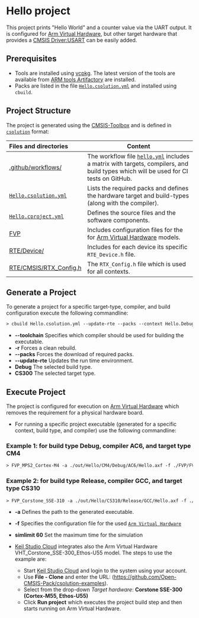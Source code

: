 # Hello project

This project prints "Hello World" and a counter value via the UART output. It is configured for [Arm Virtual Hardware](https://arm-software.github.io/AVH/main/simulation/html/index.html), but other target hardware that provides a [CMSIS Driver:USART](https://arm-software.github.io/CMSIS_6/latest/Driver/group__usart__interface__gr.html) can be easily added.

## Prerequisites

- Tools are installed using [vcpkg](https://learn.arm.com/learning-paths/microcontrollers/vcpkg-tool-installation/installation/). The latest version of the tools are available from [ARM tools Artifactory](https://www.keil.arm.com/artifacts/) are installed.
- Packs are listed in the file [`Hello.csolution.yml`](./Hello.csolution.yml) and installed using `cbuild`.

## Project Structure

The project is generated using the [CMSIS-Toolbox](https://github.com/Open-CMSIS-Pack/cmsis-toolbox/blob/main/README.md) and is defined in [`csolution`](https://github.com/Open-CMSIS-Pack/cmsis-toolbox/blob/main/docs/build-tools.md#csolution-invocation) format:

Files and directories         | Content
:-----------------------------|----------
[.github/workflows/](.github/workflows) | The workflow file [`hello.yml`](./.github/workflows/hello.yml) includes a matrix with targets, compilers, and build types which will be used for CI tests on GitHub.
[`Hello.csolution.yml`](./Hello.csolution.yml) | Lists the required packs and defines the hardware target and build-types (along with the compiler).
[`Hello.cproject.yml`](./Hello.cproject.yml)  | Defines the source files and the software components.
[FVP](FVP/) | Includes configuration files for the for [Arm Virtual Hardware](https://arm-software.github.io/AVH/main/simulation/html/index.html) models.
[RTE/Device/](RTE/Device/) | Includes for each device its specific `RTE_Device.h` file.
[RTE/CMSIS/RTX_Config.h](RTE/CMSIS/RTX_Config.h) | The `RTX_Config.h` file which is used for all contexts.

## Generate a Project

To generate a project for a specific target-type, compiler, and build configuration execute the following commandline:

```txt
> cbuild Hello.csolution.yml --update-rte --packs --context Hello.Debug+CS300 --toolchain AC6 -r
```

- **--toolchain**   Specifies which compiler should be used for building the executable.
- **-r**            Forces a clean rebuild.
- **--packs**       Forces the download of required packs.
- **--update-rte**  Updates the run time environment.
- **Debug**         The selected build type.
- **CS300**         The selected target type.

## Execute Project

The project is configured for execution on [Arm Virtual Hardware](https://developer.arm.com/Tools%20and%20Software/Arm%20Virtual%20Hardware) which removes the requirement for a physical hardware board.  

- For running a specific project executable (generated for a specific context, build type, and compiler) use the following commandline:

### Example 1: for build type Debug, compiler AC6, and target type CM4

  ```txt
  > FVP_MPS2_Cortex-M4 -a ./out/Hello/CM4/Debug/AC6/Hello.axf -f ./FVP/FVP_MPS2_Cortex-M4.cfg --simlimit 60
```

### Example 2: for build type Release, compiler GCC, and target type CS310

  ```txt
  > FVP_Corstone_SSE-310 -a ./out/Hello/CS310/Release/GCC/Hello.axf -f ./FVP/FVP_Corstone_SSE-310.cfg --simlimit 60
  ```

- **-a**  Defines the path to the generated executable.
- **-f**  Specifies the configuration file for the used [`Arm Virtual Hardware`](https://arm-software.github.io/AVH/main/overview/html/index.html)
- **simlimit 60** Set the maximum time for the simulation

- [Keil Studio Cloud](https://studio.keil.arm.com/) integrates also the Arm Virtual Hardware VHT_Corstone_SSE-300_Ethos-U55 model. The steps to use the example are:
  - Start [Keil Studio Cloud](https://studio.keil.arm.com/) and login to the system using your account.
  - Use **File - Clone** and enter the URL: (https://github.com/Open-CMSIS-Pack/csolution-examples).
  - Select from the drop-down *Target hardware*: **Corstone SSE-300 (Cortex-M55, Ethos-U55)**
  - Click **Run project** which executes the project build step and then starts running on Arm Virtual Hardware.
